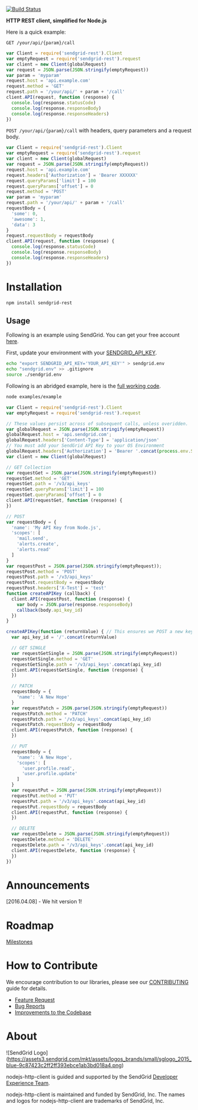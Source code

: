 [![Build Status](https://travis-ci.org/sendgrid/rest.svg?branch=master)](https://travis-ci.org/sendgrid/nodejs-http-client)

**HTTP REST client, simplified for Node.js**

Here is a quick example:

`GET /your/api/{param}/call`

```javascript
var Client = require('sendgrid-rest').Client
var emptyRequest = require('sendgrid-rest').request
var client = new Client(globalRequest)
var request = JSON.parse(JSON.stringify(emptyRequest))
var param = 'myparam'
request.host = 'api.example.com'
request.method = 'GET'
request.path = '/your/api/' + param + '/call'
client.API(request, function (response) {
  console.log(response.statusCode)
  console.log(response.responseBody)
  console.log(response.responseHeaders)
})
```

`POST /your/api/{param}/call` with headers, query parameters and a request body.

```javascript
var Client = require('sendgrid-rest').Client
var emptyRequest = require('sendgrid-rest').request
var client = new Client(globalRequest)
var request = JSON.parse(JSON.stringify(emptyRequest))
request.host = 'api.example.com'
request.headers['Authorization'] = 'Bearer XXXXXX'
request.queryParams['limit'] = 100
request.queryParams['offset'] = 0
request.method = 'POST'
var param = 'myparam'
request.path = '/your/api/' + param + '/call'
requestBody = {
  'some': 0,
  'awesome': 1,
  'data': 3
}
request.requestBody = requestBody
client.API(request, function (response) {
  console.log(response.statusCode)
  console.log(response.responseBody)
  console.log(response.responseHeaders)
})
```

# Installation

`npm install sendgrid-rest`

## Usage ##

Following is an example using SendGrid. You can get your free account [here](https://sendgrid.com/free?source=python-http-client).

First, update your environment with your [SENDGRID_API_KEY](https://app.sendgrid.com/settings/api_keys).

```bash
echo "export SENDGRID_API_KEY='YOUR_API_KEY'" > sendgrid.env
echo "sendgrid.env" >> .gitignore
source ./sendgrid.env
```

Following is an abridged example, here is the [full working code](https://github.com/sendgrid/nodejs-http-client/blob/master/examples/example.js).

```bash
node examples/example
```

```javascript
var Client = require('sendgrid-rest').Client
var emptyRequest = require('sendgrid-rest').request

// These values persist across of subsequent calls, unless overidden.
var globalRequest = JSON.parse(JSON.stringify(emptyRequest))
globalRequest.host = 'api.sendgrid.com';
globalRequest.headers['Content-Type'] = 'application/json'
// You must add your SendGrid API Key to your OS Environment
globalRequest.headers['Authorization'] = 'Bearer '.concat(process.env.SENDGRID_API_KEY)
var client = new Client(globalRequest)

// GET Collection
var requestGet = JSON.parse(JSON.stringify(emptyRequest))
requestGet.method = 'GET'
requestGet.path = '/v3/api_keys'
requestGet.queryParams['limit'] = 100
requestGet.queryParams['offset'] = 0
client.API(requestGet, function (response) {
})

// POST
var requestBody = {
  'name': 'My API Key from Node.js',
  'scopes': [
    'mail.send',
    'alerts.create',
    'alerts.read'
  ]
}
var requestPost = JSON.parse(JSON.stringify(emptyRequest));
requestPost.method = 'POST'
requestPost.path = '/v3/api_keys'
requestPost.requestBody = requestBody
requestPost.headers['X-Test'] = 'test'
function createAPIKey (callback) {
  client.API(requestPost, function (response) {
    var body = JSON.parse(response.responseBody)
    callback(body.api_key_id)
  })
}

createAPIKey(function (returnValue) { // This ensures we POST a new key first, to get the api_key_id
  var api_key_id = '/'.concat(returnValue)

  // GET SINGLE
  var requestGetSingle = JSON.parse(JSON.stringify(emptyRequest))
  requestGetSingle.method = 'GET'
  requestGetSingle.path = '/v3/api_keys'.concat(api_key_id)
  client.API(requestGetSingle, function (response) {
  })

  // PATCH
  requestBody = {
    'name': 'A New Hope'
  }
  var requestPatch = JSON.parse(JSON.stringify(emptyRequest))
  requestPatch.method = 'PATCH'
  requestPatch.path = '/v3/api_keys'.concat(api_key_id)
  requestPatch.requestBody = requestBody
  client.API(requestPatch, function (response) {
  })

  // PUT
  requestBody = {
    'name': 'A New Hope',
    'scopes': [
      'user.profile.read',
      'user.profile.update'
    ]
  }
  var requestPut = JSON.parse(JSON.stringify(emptyRequest))
  requestPut.method = 'PUT'
  requestPut.path = '/v3/api_keys'.concat(api_key_id)
  requestPut.requestBody = requestBody
  client.API(requestPut, function (response) {
  })

  // DELETE
  var requestDelete = JSON.parse(JSON.stringify(emptyRequest))
  requestDelete.method = 'DELETE'
  requestDelete.path = '/v3/api_keys'.concat(api_key_id)
  client.API(requestDelete, function (response) {
  })
})

```

# Announcements

[2016.04.08] - We hit version 1!

# Roadmap

[Milestones](https://github.com/sendgrid/nodejs-http-client/milestones)

# How to Contribute

We encourage contribution to our libraries, please see our [CONTRIBUTING](https://github.com/sendgrid/nodejs-http-client/blob/master/CONTRIBUTING.md) guide for details.

* [Feature Request](https://github.com/sendgrid/nodejs-http-client/blob/master/CONTRIBUTING.md#feature_request)
* [Bug Reports](https://github.com/sendgrid/nodejs-http-client/blob/master/CONTRIBUTING.md#submit_a_bug_report)
* [Improvements to the Codebase](https://github.com/sendgrid/nodejs-http-client/blob/master/CONTRIBUTING.md#improvements_to_the_codebase)

# About

![SendGrid Logo]
(https://assets3.sendgrid.com/mkt/assets/logos_brands/small/sglogo_2015_blue-9c87423c2ff2ff393ebce1ab3bd018a4.png)

nodejs-http-client is guided and supported by the SendGrid [Developer Experience Team](mailto:dx@sendgrid.com).

nodejs-http-client is maintained and funded by SendGrid, Inc. The names and logos for nodejs-http-client are trademarks of SendGrid, Inc.